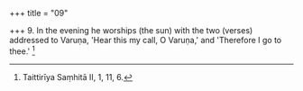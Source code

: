 +++
title = "09"

+++
9. In the evening he worships (the sun) with the two (verses) addressed to Varuṇa, 'Hear this my call, O Varuṇa,' and 'Therefore I go to thee.' [^6] 


[^6]:  Taittirīya Saṃhitā II, 1, 11, 6.

